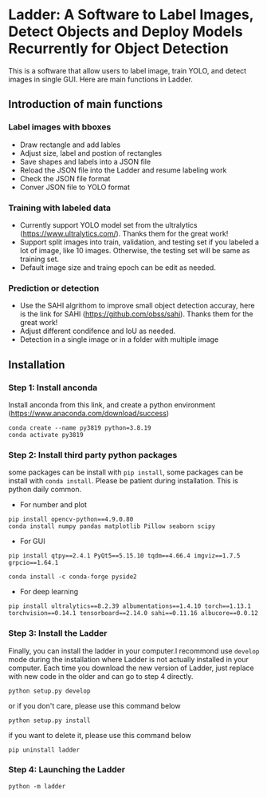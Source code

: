 # Ladder: A Software to Label Images, Detect Objects and Deploy Models Recurrently for Object Detection
This is a software that allow users to label image, train YOLO, and detect images in single GUI. Here are main functions in Ladder. 

## Introduction of main functions

### Label images with bboxes
- Draw rectangle and add lables
- Adjust size, label and postion of rectangles
- Save shapes and labels into a JSON file
- Reload the JSON file into the Ladder and resume labeling work
- Check the JSON file format
- Conver JSON file to YOLO format

### Training with labeled data
- Currently support YOLO model set from the ultralytics (https://www.ultralytics.com/). Thanks them for the great work!
- Support split images into train, validation, and testing set if you labeled a lot of image, like 10 images. Otherwise, the testing set will be same as training set.
- Default image size and traing epoch can be edit as needed.

### Prediction or detection
- Use the SAHI algrithom to improve small object detection accuray, here is the link for SAHI (https://github.com/obss/sahi). Thanks them for the great work!
- Adjust different condifence and IoU as needed.
- Detection in a single image or in a folder with multiple image

## Installation

### Step 1: Install anconda
Install anconda from this link, and create a python environment
(https://www.anaconda.com/download/success)
```
conda create --name py3819 python=3.8.19
conda activate py3819 
```
### Step 2: Install third party python packages
some packages can be install with `pip install`, some packages can be install with `conda install`. Please be patient during installation. This is python daily common.
- For number and plot
```
pip install opencv-python==4.9.0.80
conda install numpy pandas matplotlib Pillow seaborn scipy
```
- For GUI
```
pip install qtpy==2.4.1 PyQt5==5.15.10 tqdm==4.66.4 imgviz==1.7.5 grpcio==1.64.1

conda install -c conda-forge pyside2
```
- For deep learning
```
pip install ultralytics==8.2.39 albumentations==1.4.10 torch==1.13.1 torchvision==0.14.1 tensorboard==2.14.0 sahi==0.11.16 albucore==0.0.12
```

### Step 3: Install the Ladder
Finally, you can install the ladder in your computer.I recommond use `develop` mode during the installation where Ladder is not actually installed in your computer. Each time you download the new version of Ladder, just replace with new code in the older and can go to step 4 directly.
```
python setup.py develop
```
or if you don't care, please use this command below
```
python setup.py install
```
if you want to delete it, please use this command below
```
pip uninstall ladder
```

### Step 4: Launching the Ladder

```
python -m ladder
```


